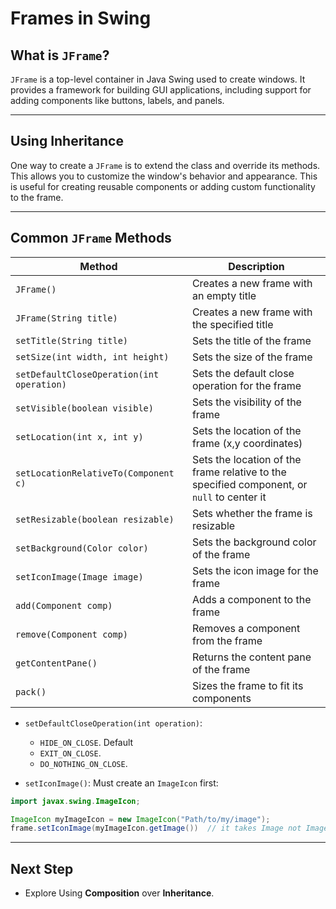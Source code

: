 # Frames in Swing

## What is `JFrame`?

`JFrame` is a top-level container in Java Swing used to create windows. It provides a framework for building GUI applications, including support for adding components like buttons, labels, and panels.

---

## Using Inheritance

One way to create a `JFrame` is to extend the class and override its methods. This allows you to customize the window's behavior and appearance.
This is useful for creating reusable components or adding custom functionality to the frame.

---

## Common `JFrame` Methods

| Method | Description |
| --- | --- |
| `JFrame()` | Creates a new frame with an empty title |
| `JFrame(String title)` | Creates a new frame with the specified title |
| `setTitle(String title)` | Sets the title of the frame |
| `setSize(int width, int height)` | Sets the size of the frame |
| `setDefaultCloseOperation(int operation)` | Sets the default close operation for the frame |
| `setVisible(boolean visible)` | Sets the visibility of the frame |
| `setLocation(int x, int y)` | Sets the location of the frame (x,y coordinates)|
| `setLocationRelativeTo(Component c)` | Sets the location of the frame relative to the specified component, or `null` to center it |
| `setResizable(boolean resizable)` | Sets whether the frame is resizable |
| `setBackground(Color color)` | Sets the background color of the frame |
| `setIconImage(Image image)` | Sets the icon image for the frame |
| `add(Component comp)` | Adds a component to the frame |
| `remove(Component comp)` | Removes a component from the frame |
| `getContentPane()` | Returns the content pane of the frame |
| `pack()` | Sizes the frame to fit its components |

- `setDefaultCloseOperation(int operation)`:
  - `HIDE_ON_CLOSE`. Default
  - `EXIT_ON_CLOSE`.
  - `DO_NOTHING_ON_CLOSE`.

- `setIconImage()`:
Must create an `ImageIcon` first:
```java
import javax.swing.ImageIcon;

ImageIcon myImageIcon = new ImageIcon("Path/to/my/image");
frame.setIconImage(myImageIcon.getImage())  // it takes Image not ImageIcon
```
---

## Next Step

- Explore Using **Composition** over **Inheritance**.
